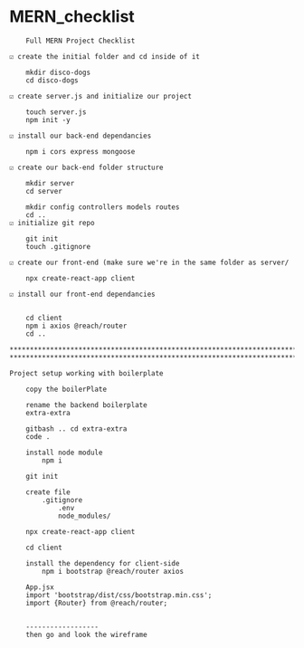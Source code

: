 # MERN_checklist
		Full MERN Project Checklist

	☑ create the initial folder and cd inside of it

		mkdir disco-dogs
		cd disco-dogs

	☑ create server.js and initialize our project

		touch server.js
		npm init -y

	☑ install our back-end dependancies

		npm i cors express mongoose

	☑ create our back-end folder structure

		mkdir server
		cd server

		mkdir config controllers models routes
		cd ..
	☑ initialize git repo

		git init
		touch .gitignore

	☑ create our front-end (make sure we're in the same folder as server/

		npx create-react-app client

	☑ install our front-end dependancies
	
		
		cd client
		npm i axios @reach/router
		cd ..
	
	**************************************************************************************************************
	**************************************************************************************************************
	
	Project setup working with boilerplate

		copy the boilerPlate

		rename the backend boilerplate
		extra-extra

		gitbash .. cd extra-extra
		code .

		install node module
			npm i

		git init

		create file
			.gitignore
				.env
				node_modules/

		npx create-react-app client

		cd client

		install the dependency for client-side
			npm i bootstrap @reach/router axios

		App.jsx
		import 'bootstrap/dist/css/bootstrap.min.css';
		import {Router} from @reach/router;


		------------------
		then go and look the wireframe
